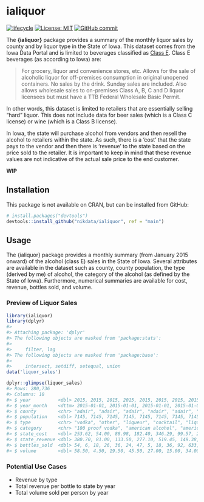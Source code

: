 
<!-- README.md is generated from README.Rmd. Please edit that file -->

# ialiquor

<!-- badges: start -->

[![lifecycle](https://img.shields.io/badge/lifecycle-experimental-orange.svg)](https://www.tidyverse.org/lifecycle/#experimental)
[![License:
MIT](https://img.shields.io/badge/License-MIT-blue.svg)](https://opensource.org/licenses/MIT)
[![GitHub
commit](https://img.shields.io/github/last-commit/nikdata/ialiquor)](https://github.com/nikdata/ialiquor/commit/master)
<!-- badges: end -->

The **{ialiquor}** package provides a summary of the monthly liquor
sales by county and by liquor type in the State of Iowa. This dataset
comes from the Iowa Data Portal and is limited to beverages classified
as [Class E](https://abd.iowa.gov/license-classifications). Class E
beverages (as according to Iowa) are:

> For grocery, liquor and convenience stores, etc. Allows for the sale
> of alcoholic liquor for off-premises consumption in original unopened
> containers. No sales by the drink. Sunday sales are included. Also
> allows wholesale sales to on-premises Class A, B, C and D liquor
> licensees but must have a TTB Federal Wholesale Basic Permit.

In other words, this dataset is limited to retailers that are
essentially selling “hard” liquor. This does not include data for beer
sales (which is a Class C license) or wine (which is a Class B license).

In Iowa, the state will purchase alcohol from vendors and then resell
the alcohol to retailers within the state. As such, there is a ‘cost’
that the state pays to the vendor and then there is ‘revenue’ to the
state based on the price sold to the retailer. It is important to keep
in mind that these revenue values are not indicative of the actual sale
price to the end customer.

**WIP**

## Installation

This package is not available on CRAN, but can be installed from GitHub:

``` r
# install.packages("devtools")
devtools::install_github("nikdata/ialiquor", ref = "main")
```

## Usage

The {ialiquor} package provides a monthly summary (from January 2015
onward) of the alcohol (class E) sales in the State of Iowa. Several
attributes are available in the dataset such as county, county
population, the type (derived by me) of alcohol, the category of the
alcohol (as defined by the State of Iowa). Furthermore, numerical
summaries are available for cost, revenue, bottles sold, and volume.

### Preview of Liquor Sales

``` r
library(ialiquor)
library(dplyr)
#> 
#> Attaching package: 'dplyr'
#> The following objects are masked from 'package:stats':
#> 
#>     filter, lag
#> The following objects are masked from 'package:base':
#> 
#>     intersect, setdiff, setequal, union
data('liquor_sales')

dplyr::glimpse(liquor_sales)
#> Rows: 280,736
#> Columns: 10
#> $ year          <dbl> 2015, 2015, 2015, 2015, 2015, 2015, 2015, 2015, 2015, 2…
#> $ year_month    <dttm> 2015-01-01, 2015-01-01, 2015-01-01, 2015-01-01, 2015-0…
#> $ county        <chr> "adair", "adair", "adair", "adair", "adair", "adair", "…
#> $ population    <dbl> 7145, 7145, 7145, 7145, 7145, 7145, 7145, 7145, 7145, 7…
#> $ type          <chr> "vodka", "other", "liqueur", "cocktail", "liqueur", "gi…
#> $ category      <chr> "100 proof vodka", "american alcohol", "american amaret…
#> $ state_cost    <dbl> 253.62, 54.00, 88.98, 182.40, 346.29, 99.57, 257.72, 31…
#> $ state_revenue <dbl> 380.70, 81.00, 133.50, 277.10, 519.45, 149.38, 388.12, …
#> $ bottles_sold  <dbl> 54, 6, 18, 26, 36, 24, 47, 5, 18, 36, 92, 633, 60, 25, …
#> $ volume        <dbl> 58.50, 4.50, 19.50, 45.50, 27.00, 15.00, 34.00, 3.75, 1…
```

### Potential Use Cases

  - Revenue by type
  - Total revenue per bottle to state by year
  - Total volume sold per person by year
